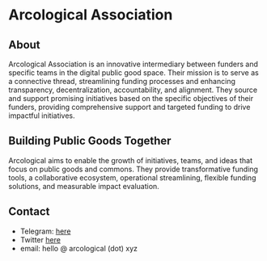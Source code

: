# Arcological Association

## About
Arcological Association is an innovative intermediary between funders and specific teams in the digital public good space. Their mission is to serve as a connective thread, streamlining funding processes and enhancing transparency, decentralization, accountability, and alignment. They source and support promising initiatives based on the specific objectives of their funders, providing comprehensive support and targeted funding to drive impactful initiatives.

## Building Public Goods Together
Arcological aims to enable the growth of initiatives, teams, and ideas that focus on public goods and commons. They provide transformative funding tools, a collaborative ecosystem, operational streamlining, flexible funding solutions, and measurable impact evaluation.

## Contact
- Telegram: [here](https://arcological.xyz/telegram)
- Twitter [here](https://twitter.com/arcological_)
- email: hello @ arcological (dot) xyz 
